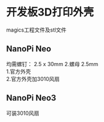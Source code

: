 # 开发板3D打印外壳
magics工程文件及stl文件  
## NanoPi Neo  
均需螺钉： 2.5 x 30mm 2.螺母 2.5mm   
1.官方外壳  
2.官方外壳加3010风扇
## NanoPi Neo3  
可装3010风扇
